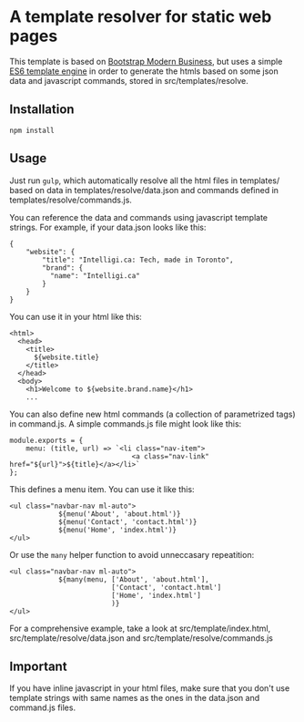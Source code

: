 # A template resolver for static web pages

This template is based on [Bootstrap Modern Business](https://github.com/BlackrockDigital/startbootstrap-modern-business), but uses a simple [ES6 template engine](https://github.com/alialavia/gulp-es6-template-resolver) in order to generate the htmls based on some json data and javascript commands, stored in src/templates/resolve.

## Installation
```npm install ```

## Usage
Just run `gulp`, which automatically resolve all the html files in templates/ based on data in templates/resolve/data.json and commands defined in templates/resolve/commands.js.

You can reference the data and commands using javascript template strings. For example, if your data.json looks like this:

```
{
    "website": {
        "title": "Intelligi.ca: Tech, made in Toronto",
        "brand": {
          "name": "Intelligi.ca"
        }
    }    
}
```
You can use it in your html like this:
```
<html>
  <head>
    <title>
      ${website.title}
    </title>
  </head>
  <body>
    <h1>Welcome to ${website.brand.name}</h1>
    ...
```

You can also define new html commands (a collection of parametrized tags) in command.js. A simple commands.js file might look like this:

```
module.exports = {
    menu: (title, url) => `<li class="nav-item">
	                          <a class="nav-link" href="${url}">${title}</a></li>`
};
```

This defines a menu item. You can use it like this:
```
<ul class="navbar-nav ml-auto">
            ${menu('About', 'about.html')}
            ${menu('Contact', 'contact.html')} 
            ${menu('Home', 'index.html')}
</ul>
```
Or use the ```many``` helper function to avoid unneccasary repeatition:
```
<ul class="navbar-nav ml-auto">
            ${many(menu, ['About', 'about.html'],
                         ['Contact', 'contact.html'] 
                         ['Home', 'index.html']
                         )}
</ul>
```

For a comprehensive example, take a look at src/template/index.html, src/template/resolve/data.json and src/template/resolve/commands.js

## Important
If you have inline javascript in your html files, make sure that you don't use template strings with same names as the ones in the data.json and command.js files.
